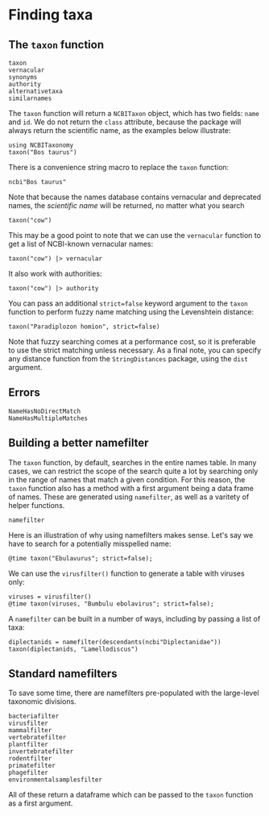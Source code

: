 # Finding taxa

## The `taxon` function

```@docs
taxon
vernacular
synonyms
authority
alternativetaxa
similarnames
```

The `taxon` function will return a `NCBITaxon` object, which has two fields:
`name` and `id`. We do not return the `class` attribute, because the package
will always return the scientific name, as the examples below illustrate:

```@example taxon
using NCBITaxonomy
taxon("Bos taurus")
```

There is a convenience string macro to replace the `taxon` function:

```@example taxon
ncbi"Bos taurus"
```

Note that because the names database contains vernacular and deprecated names,
the *scientific name* will be returned, no matter what you search

```@example taxon
taxon("cow")
```

This may be a good point to note that we can use the `vernacular` function to
get a list of NCBI-known vernacular names:

```@example taxon
taxon("cow") |> vernacular
```

It also work with authorities:

```@example taxon
taxon("cow") |> authority
```

You can pass an additional `strict=false` keyword argument to the `taxon`
function to perform fuzzy name matching using the Levenshtein distance:

```@example taxon
taxon("Paradiplozon homion", strict=false)
```

Note that fuzzy searching comes at a performance cost, so it is preferable to
use the strict matching unless necessary. As a final note, you can specify any
distance function from the `StringDistances` package, using the `dist` argument.

## Errors

```@docs
NameHasNoDirectMatch
NameHasMultipleMatches
```

## Building a better namefilter

The `taxon` function, by default, searches in the entire names table. In many
cases, we can restrict the scope of the search quite a lot by searching only in
the range of names that match a given condition. For this reason, the `taxon`
function also has a method with a first argument being a data frame of names.
These are generated using `namefilter`, as well as a varitety of helper
functions.

```@docs
namefilter
```

Here is an illustration of why using namefilters makes sense. Let's say we have
to search for a potentially misspelled name:

```@example taxon
@time taxon("Ebulavurus"; strict=false);
```

We can use the `virusfilter()` function to generate a table with viruses only:

```@example taxon
viruses = virusfilter()
@time taxon(viruses, "Bumbulu ebolavirus"; strict=false);
```

A `namefilter` can be built in a number of ways, including by passing a list of
taxa:

```@example taxon
diplectanids = namefilter(descendants(ncbi"Diplectanidae"))
taxon(diplectanids, "Lamellodiscus")
```

## Standard namefilters

To save some time, there are namefilters pre-populated with the large-level
taxonomic divisions.

```@docs
bacteriafilter
virusfilter
mammalfilter
vertebratefilter
plantfilter
invertebratefilter
rodentfilter
primatefilter
phagefilter
environmentalsamplesfilter
```

All of these return a dataframe which can be passed to the `taxon` function as a
first argument.
